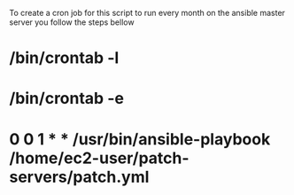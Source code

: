 To create a cron job for this script to run every month on the ansible master server you follow the steps bellow

# /bin/crontab -l
# /bin/crontab -e
# 0 0 1 * *  /usr/bin/ansible-playbook /home/ec2-user/patch-servers/patch.yml
# 
